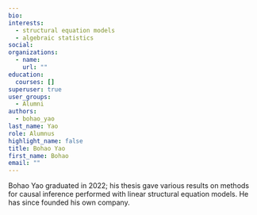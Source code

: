 ```yaml
---
bio: 
interests:
  - structural equation models
  - algebraic statistics
social:
organizations:
  - name: 
    url: ""
education:
  courses: []
superuser: true
user_groups:
  - Alumni
authors:
  - bohao_yao
last_name: Yao
role: Alumnus
highlight_name: false
title: Bohao Yao
first_name: Bohao
email: ""
---
```

Bohao Yao graduated in 2022; his thesis gave various results on methods for causal
inference performed with linear structural equation models.  He has since founded
his own company.
